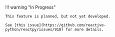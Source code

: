 !!! warning "In Progress"

    This feature is planned, but not yet developed.

    See [this issue](https://github.com/reactive-python/reactpy/issues/918) for more details.

<!--
## Overview

<p class="intro" markdown>

JSX lets you write HTML-like markup inside a JavaScript file, keeping rendering logic and content in the same place. Sometimes you will want to add a little JavaScript logic or reference a dynamic property inside that markup. In this situation, you can use curly braces in your JSX to open a window to JavaScript.

</p>

!!! summary "You Will Learn"

    -   How to pass strings with quotes
    -   How to reference a JavaScript variable inside JSX with curly braces
    -   How to call a JavaScript function inside JSX with curly braces
    -   How to use a JavaScript object inside JSX with curly braces

## Passing strings with quotes

When you want to pass a string attribute to JSX, you put it in single or double quotes:

```js
export default function Avatar() {
	return (
		<img
			className="avatar"
			src="https://i.imgur.com/7vQD0fPs.jpg"
			alt="Gregorio Y. Zara"
		/>
	);
}
```

```css
.avatar {
	border-radius: 50%;
	height: 90px;
}
```

Here, `"https://i.imgur.com/7vQD0fPs.jpg"` and `"Gregorio Y. Zara"` are being passed as strings.

But what if you want to dynamically specify the `src` or `alt` text? You could **use a value from JavaScript by replacing `"` and `"` with `{` and `}`**:

```js
export default function Avatar() {
	const avatar = "https://i.imgur.com/7vQD0fPs.jpg";
	const description = "Gregorio Y. Zara";
	return <img className="avatar" src={avatar} alt={description} />;
}
```

```css
.avatar {
	border-radius: 50%;
	height: 90px;
}
```

Notice the difference between `className="avatar"`, which specifies an `"avatar"` CSS class name that makes the image round, and `src={avatar}` that reads the value of the JavaScript variable called `avatar`. That's because curly braces let you work with JavaScript right there in your markup!

## Using curly braces: A window into the JavaScript world

JSX is a special way of writing JavaScript. That means it’s possible to use JavaScript inside it—with curly braces `{ }`. The example below first declares a name for the scientist, `name`, then embeds it with curly braces inside the `<h1>`:

```js
export default function TodoList() {
	const name = "Gregorio Y. Zara";
	return <h1>{name}'s To Do List</h1>;
}
```

Try changing the `name`'s value from `'Gregorio Y. Zara'` to `'Hedy Lamarr'`. See how the list title changes?

Any JavaScript expression will work between curly braces, including function calls like `formatDate()`:

```js
const today = new Date();

function formatDate(date) {
	return new Intl.DateTimeFormat("en-US", { weekday: "long" }).format(date);
}

export default function TodoList() {
	return <h1>To Do List for {formatDate(today)}</h1>;
}
```

### Where to use curly braces

You can only use curly braces in two ways inside JSX:

1. **As text** directly inside a JSX tag: `<h1>{name}'s To Do List</h1>` works, but `<{tag}>Gregorio Y. Zara's To Do List</{tag}>` will not.
2. **As attributes** immediately following the `=` sign: `src={avatar}` will read the `avatar` variable, but `src="{avatar}"` will pass the string `"{avatar}"`.

## Using "double curlies": CSS and other objects in JSX

In addition to strings, numbers, and other JavaScript expressions, you can even pass objects in JSX. Objects are also denoted with curly braces, like `{ name: "Hedy Lamarr", inventions: 5 }`. Therefore, to pass a JS object in JSX, you must wrap the object in another pair of curly braces: `person={{ name: "Hedy Lamarr", inventions: 5 }}`.

You may see this with inline CSS styles in JSX. React does not require you to use inline styles (CSS classes work great for most cases). But when you need an inline style, you pass an object to the `style` attribute:

```js
export default function TodoList() {
	return (
		<ul
			style={{
				backgroundColor: "black",
				color: "pink",
			}}
		>
			<li>Improve the videophone</li>
			<li>Prepare aeronautics lectures</li>
			<li>Work on the alcohol-fuelled engine</li>
		</ul>
	);
}
```

```css
body {
	padding: 0;
	margin: 0;
}
ul {
	padding: 20px 20px 20px 40px;
	margin: 0;
}
```

Try changing the values of `backgroundColor` and `color`.

You can really see the JavaScript object inside the curly braces when you write it like this:

```js
<ul style={
  {
    backgroundColor: 'black',
    color: 'pink'
  }
}>
```

The next time you see `{{` and `}}` in JSX, know that it's nothing more than an object inside the JSX curlies!

<Pitfall>

Inline `style` properties are written in camelCase. For example, HTML `<ul style="background-color: black">` would be written as `<ul style={{ backgroundColor: 'black' }}>` in your component.

</Pitfall>

## More fun with JavaScript objects and curly braces

You can move several expressions into one object, and reference them in your JSX inside curly braces:

```js
const person = {
	name: "Gregorio Y. Zara",
	theme: {
		backgroundColor: "black",
		color: "pink",
	},
};

export default function TodoList() {
	return (
		<div style={person.theme}>
			<h1>{person.name}'s Todos</h1>
			<img
				className="avatar"
				src="https://i.imgur.com/7vQD0fPs.jpg"
				alt="Gregorio Y. Zara"
			/>
			<ul>
				<li>Improve the videophone</li>
				<li>Prepare aeronautics lectures</li>
				<li>Work on the alcohol-fuelled engine</li>
			</ul>
		</div>
	);
}
```

```css
body {
	padding: 0;
	margin: 0;
}
body > div > div {
	padding: 20px;
}
.avatar {
	border-radius: 50%;
	height: 90px;
}
```

In this example, the `person` JavaScript object contains a `name` string and a `theme` object:

```js
const person = {
	name: "Gregorio Y. Zara",
	theme: {
		backgroundColor: "black",
		color: "pink",
	},
};
```

The component can use these values from `person` like so:

```js
<div style={person.theme}>
  <h1>{person.name}'s Todos</h1>
```

JSX is very minimal as a templating language because it lets you organize data and logic using JavaScript.

<Recap>

Now you know almost everything about JSX:

-   JSX attributes inside quotes are passed as strings.
-   Curly braces let you bring JavaScript logic and variables into your markup.
-   They work inside the JSX tag content or immediately after `=` in attributes.
-   `{{` and `}}` is not special syntax: it's a JavaScript object tucked inside JSX curly braces.

</Recap>

<Challenges>

#### Fix the mistake

This code crashes with an error saying `Objects are not valid as a React child`:

```js
const person = {
	name: "Gregorio Y. Zara",
	theme: {
		backgroundColor: "black",
		color: "pink",
	},
};

export default function TodoList() {
	return (
		<div style={person.theme}>
			<h1>{person}'s Todos</h1>
			<img
				className="avatar"
				src="https://i.imgur.com/7vQD0fPs.jpg"
				alt="Gregorio Y. Zara"
			/>
			<ul>
				<li>Improve the videophone</li>
				<li>Prepare aeronautics lectures</li>
				<li>Work on the alcohol-fuelled engine</li>
			</ul>
		</div>
	);
}
```

```css
body {
	padding: 0;
	margin: 0;
}
body > div > div {
	padding: 20px;
}
.avatar {
	border-radius: 50%;
	height: 90px;
}
```

Can you find the problem?

<Hint>Look for what's inside the curly braces. Are we putting the right thing there?</Hint>

<Solution>

This is happening because this example renders _an object itself_ into the markup rather than a string: `<h1>{person}'s Todos</h1>` is trying to render the entire `person` object! Including raw objects as text content throws an error because React doesn't know how you want to display them.

To fix it, replace `<h1>{person}'s Todos</h1>` with `<h1>{person.name}'s Todos</h1>`:

```js
const person = {
	name: "Gregorio Y. Zara",
	theme: {
		backgroundColor: "black",
		color: "pink",
	},
};

export default function TodoList() {
	return (
		<div style={person.theme}>
			<h1>{person.name}'s Todos</h1>
			<img
				className="avatar"
				src="https://i.imgur.com/7vQD0fPs.jpg"
				alt="Gregorio Y. Zara"
			/>
			<ul>
				<li>Improve the videophone</li>
				<li>Prepare aeronautics lectures</li>
				<li>Work on the alcohol-fuelled engine</li>
			</ul>
		</div>
	);
}
```

```css
body {
	padding: 0;
	margin: 0;
}
body > div > div {
	padding: 20px;
}
.avatar {
	border-radius: 50%;
	height: 90px;
}
```

</Solution>

#### Extract information into an object

Extract the image URL into the `person` object.

```js
const person = {
	name: "Gregorio Y. Zara",
	theme: {
		backgroundColor: "black",
		color: "pink",
	},
};

export default function TodoList() {
	return (
		<div style={person.theme}>
			<h1>{person.name}'s Todos</h1>
			<img
				className="avatar"
				src="https://i.imgur.com/7vQD0fPs.jpg"
				alt="Gregorio Y. Zara"
			/>
			<ul>
				<li>Improve the videophone</li>
				<li>Prepare aeronautics lectures</li>
				<li>Work on the alcohol-fuelled engine</li>
			</ul>
		</div>
	);
}
```

```css
body {
	padding: 0;
	margin: 0;
}
body > div > div {
	padding: 20px;
}
.avatar {
	border-radius: 50%;
	height: 90px;
}
```

<Solution>

Move the image URL into a property called `person.imageUrl` and read it from the `<img>` tag using the curlies:

```js
const person = {
	name: "Gregorio Y. Zara",
	imageUrl: "https://i.imgur.com/7vQD0fPs.jpg",
	theme: {
		backgroundColor: "black",
		color: "pink",
	},
};

export default function TodoList() {
	return (
		<div style={person.theme}>
			<h1>{person.name}'s Todos</h1>
			<img
				className="avatar"
				src={person.imageUrl}
				alt="Gregorio Y. Zara"
			/>
			<ul>
				<li>Improve the videophone</li>
				<li>Prepare aeronautics lectures</li>
				<li>Work on the alcohol-fuelled engine</li>
			</ul>
		</div>
	);
}
```

```css
body {
	padding: 0;
	margin: 0;
}
body > div > div {
	padding: 20px;
}
.avatar {
	border-radius: 50%;
	height: 90px;
}
```

</Solution>

#### Write an expression inside JSX curly braces

In the object below, the full image URL is split into four parts: base URL, `imageId`, `imageSize`, and file extension.

We want the image URL to combine these attributes together: base URL (always `'https://i.imgur.com/'`), `imageId` (`'7vQD0fP'`), `imageSize` (`'s'`), and file extension (always `'.jpg'`). However, something is wrong with how the `<img>` tag specifies its `src`.

Can you fix it?

```js
const baseUrl = "https://i.imgur.com/";
const person = {
	name: "Gregorio Y. Zara",
	imageId: "7vQD0fP",
	imageSize: "s",
	theme: {
		backgroundColor: "black",
		color: "pink",
	},
};

export default function TodoList() {
	return (
		<div style={person.theme}>
			<h1>{person.name}'s Todos</h1>
			<img
				className="avatar"
				src="{baseUrl}{person.imageId}{person.imageSize}.jpg"
				alt={person.name}
			/>
			<ul>
				<li>Improve the videophone</li>
				<li>Prepare aeronautics lectures</li>
				<li>Work on the alcohol-fuelled engine</li>
			</ul>
		</div>
	);
}
```

```css
body {
	padding: 0;
	margin: 0;
}
body > div > div {
	padding: 20px;
}
.avatar {
	border-radius: 50%;
}
```

To check that your fix worked, try changing the value of `imageSize` to `'b'`. The image should resize after your edit.

<Solution>

You can write it as `src={baseUrl + person.imageId + person.imageSize + '.jpg'}`.

1. `{` opens the JavaScript expression
2. `baseUrl + person.imageId + person.imageSize + '.jpg'` produces the correct URL string
3. `}` closes the JavaScript expression

```js
const baseUrl = "https://i.imgur.com/";
const person = {
	name: "Gregorio Y. Zara",
	imageId: "7vQD0fP",
	imageSize: "s",
	theme: {
		backgroundColor: "black",
		color: "pink",
	},
};

export default function TodoList() {
	return (
		<div style={person.theme}>
			<h1>{person.name}'s Todos</h1>
			<img
				className="avatar"
				src={baseUrl + person.imageId + person.imageSize + ".jpg"}
				alt={person.name}
			/>
			<ul>
				<li>Improve the videophone</li>
				<li>Prepare aeronautics lectures</li>
				<li>Work on the alcohol-fuelled engine</li>
			</ul>
		</div>
	);
}
```

```css
body {
	padding: 0;
	margin: 0;
}
body > div > div {
	padding: 20px;
}
.avatar {
	border-radius: 50%;
}
```

You can also move this expression into a separate function like `getImageUrl` below:

```js
import { getImageUrl } from "./utils.js";

const person = {
	name: "Gregorio Y. Zara",
	imageId: "7vQD0fP",
	imageSize: "s",
	theme: {
		backgroundColor: "black",
		color: "pink",
	},
};

export default function TodoList() {
	return (
		<div style={person.theme}>
			<h1>{person.name}'s Todos</h1>
			<img
				className="avatar"
				src={getImageUrl(person)}
				alt={person.name}
			/>
			<ul>
				<li>Improve the videophone</li>
				<li>Prepare aeronautics lectures</li>
				<li>Work on the alcohol-fuelled engine</li>
			</ul>
		</div>
	);
}
```

```js
export function getImageUrl(person) {
	return "https://i.imgur.com/" + person.imageId + person.imageSize + ".jpg";
}
```

```css
body {
	padding: 0;
	margin: 0;
}
body > div > div {
	padding: 20px;
}
.avatar {
	border-radius: 50%;
}
```

Variables and functions can help you keep the markup simple!

</Solution>

</Challenges> -->
